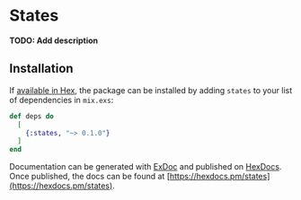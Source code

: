 # States

**TODO: Add description**

## Installation

If [available in Hex](https://hex.pm/docs/publish), the package can be installed
by adding `states` to your list of dependencies in `mix.exs`:

```elixir
def deps do
  [
    {:states, "~> 0.1.0"}
  ]
end
```

Documentation can be generated with [ExDoc](https://github.com/elixir-lang/ex_doc)
and published on [HexDocs](https://hexdocs.pm). Once published, the docs can
be found at [https://hexdocs.pm/states](https://hexdocs.pm/states).

